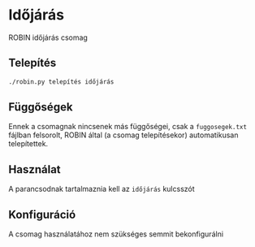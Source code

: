 # Időjárás
ROBIN időjárás csomag

## Telepítés

```bash
./robin.py telepítés időjárás
```

## Függőségek

Ennek a csomagnak nincsenek más függőségei, csak a `fuggosegek.txt` fájlban felsorolt, ROBIN által (a csomag telepítésekor) automatikusan telepítettek.

## Használat

A parancsodnak tartalmaznia kell az `időjárás` kulcsszót

## Konfiguráció

A csomag használatához nem szükséges semmit bekonfigurálni
